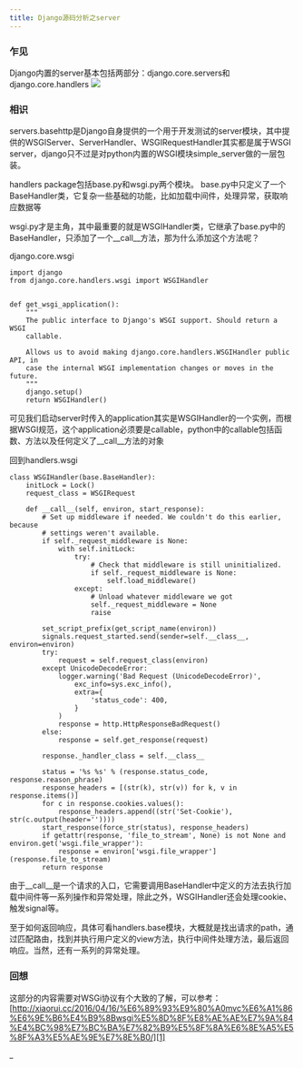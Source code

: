 ```yaml
---
title: Django源码分析之server
---
```


### 乍见
Django内置的server基本包括两部分：django.core.servers和django.core.handlers
![][image-1]


### 相识
servers.basehttp是Django自身提供的一个用于开发测试的server模块，其中提供的WSGIServer、ServerHandler、WSGIRequestHandler其实都是属于WSGI server，django只不过是对python内置的WSGI模块simple\_server做的一层包装。

handlers package包括base.py和wsgi.py两个模块。
base.py中只定义了一个BaseHandler类，它复杂一些基础的功能，比如加载中间件，处理异常，获取响应数据等

wsgi.py才是主角，其中最重要的就是WSGIHandler类，它继承了base.py中的BaseHandler，只添加了一个\_\_call\_\_方法，那为什么添加这个方法呢？

django.core.wsgi

	import django
	from django.core.handlers.wsgi import WSGIHandler
	
	
	def get_wsgi_application():
	    """
	    The public interface to Django's WSGI support. Should return a WSGI
	    callable.
	
	    Allows us to avoid making django.core.handlers.WSGIHandler public API, in
	    case the internal WSGI implementation changes or moves in the future.
	    """
	    django.setup()
	    return WSGIHandler()

可见我们启动server时传入的application其实是WSGIHandler的一个实例，而根据WSGI规范，这个application必须要是callable，python中的callable包括函数、方法以及任何定义了\_\_call\_\_方法的对象

回到handlers.wsgi

	class WSGIHandler(base.BaseHandler):
	    initLock = Lock()
	    request_class = WSGIRequest
	
	    def __call__(self, environ, start_response):
	        # Set up middleware if needed. We couldn't do this earlier, because
	        # settings weren't available.
	        if self._request_middleware is None:
	            with self.initLock:
	                try:
	                    # Check that middleware is still uninitialized.
	                    if self._request_middleware is None:
	                        self.load_middleware()
	                except:
	                    # Unload whatever middleware we got
	                    self._request_middleware = None
	                    raise
	
	        set_script_prefix(get_script_name(environ))
	        signals.request_started.send(sender=self.__class__, environ=environ)
	        try:
	            request = self.request_class(environ)
	        except UnicodeDecodeError:
	            logger.warning('Bad Request (UnicodeDecodeError)',
	                exc_info=sys.exc_info(),
	                extra={
	                    'status_code': 400,
	                }
	            )
	            response = http.HttpResponseBadRequest()
	        else:
	            response = self.get_response(request)
	
	        response._handler_class = self.__class__
	
	        status = '%s %s' % (response.status_code, response.reason_phrase)
	        response_headers = [(str(k), str(v)) for k, v in response.items()]
	        for c in response.cookies.values():
	            response_headers.append((str('Set-Cookie'), str(c.output(header=''))))
	        start_response(force_str(status), response_headers)
	        if getattr(response, 'file_to_stream', None) is not None and environ.get('wsgi.file_wrapper'):
	            response = environ['wsgi.file_wrapper'](response.file_to_stream)
	        return response

由于\_\_call\_\_是一个请求的入口，它需要调用BaseHandler中定义的方法去执行加载中间件等一系列操作和异常处理，除此之外，WSGIHandler还会处理cookie、触发signal等。

至于如何返回响应，具体可看handlers.base模块，大概就是找出请求的path，通过匹配路由，找到并执行用户定义的view方法，执行中间件处理方法，最后返回响应。当然，还有一系列的异常处理。

### 回想

这部分的内容需要对WSGi协议有个大致的了解，可以参考：[http://xiaorui.cc/2016/04/16/%E6%89%93%E9%80%A0mvc%E6%A1%86%E6%9E%B6%E4%B9%8Bwsgi%E5%8D%8F%E8%AE%AE%E7%9A%84%E4%BC%98%E7%BC%BA%E7%82%B9%E5%8F%8A%E6%8E%A5%E5%8F%A3%E5%AE%9E%E7%8E%B0/][1]




_

[1]:	http://xiaorui.cc/2016/04/16/%E6%89%93%E9%80%A0mvc%E6%A1%86%E6%9E%B6%E4%B9%8Bwsgi%E5%8D%8F%E8%AE%AE%E7%9A%84%E4%BC%98%E7%BC%BA%E7%82%B9%E5%8F%8A%E6%8E%A5%E5%8F%A3%E5%AE%9E%E7%8E%B0/

[image-1]:	/images/django_server.png